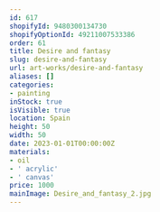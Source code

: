 ```yaml
---
id: 617
shopifyId: 9480300134730
shopifyOptionId: 49211007533386
order: 61
title: Desire and fantasy
slug: desire-and-fantasy
url: art-works/desire-and-fantasy
aliases: []
categories:
- painting
inStock: true
isVisible: true
location: Spain
height: 50
width: 50
date: 2023-01-01T00:00:00Z
materials:
- oil
- ' acrylic'
- ' canvas'
price: 1000
mainImage: Desire_and_fantasy_2.jpg
---
```

